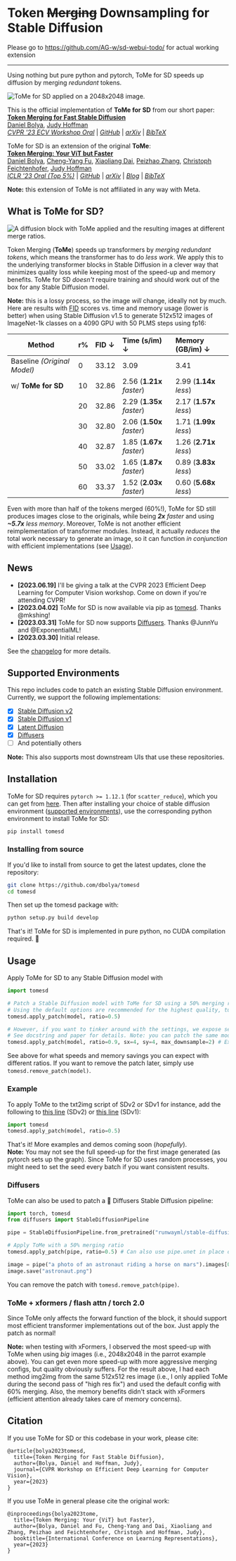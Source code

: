 # Token ~~Merging~~ Downsampling for Stable Diffusion


Please go to https://github.com/AG-w/sd-webui-todo/ for actual working extension
    
    
    
----    
Using nothing but pure python and pytorch, ToMe for SD speeds up diffusion by merging _redundant_ tokens.

![ToMe for SD applied on a 2048x2048 image.](https://raw.githubusercontent.com/dbolya/tomesd/main/examples/assets/teaser.jpg)

This is the official implementation of **ToMe for SD** from our short paper:  
**[Token Merging for Fast Stable Diffusion](https://arxiv.org/abs/2303.17604)**  
[Daniel Bolya](https://dbolya.github.io), [Judy Hoffman](https://faculty.cc.gatech.edu/~judy/)  
_[CVPR '23 ECV Workshop Oral](https://sites.google.com/view/ecv23)_ | _[GitHub](https://github.com/dbolya/tomesd)_ | _[arXiv](https://arxiv.org/abs/2303.17604)_ | _[BibTeX](#citation)_

ToMe for SD is an extension of the original **ToMe**:  
**[Token Merging: Your ViT but Faster](https://arxiv.org/abs/2210.09461)**  
[Daniel Bolya](https://dbolya.github.io), 
[Cheng-Yang Fu](http://www.cs.unc.edu/~cyfu/),
[Xiaoliang Dai](https://sites.google.com/view/xiaoliangdai/),
[Peizhao Zhang](https://research.facebook.com/people/zhang-peizhao/),
[Christoph Feichtenhofer](https://feichtenhofer.github.io/),
[Judy Hoffman](https://faculty.cc.gatech.edu/~judy/)  
_[ICLR '23 Oral (Top 5%)](https://openreview.net/forum?id=JroZRaRw7Eu)_ | _[GitHub](https://github.com/facebookresearch/ToMe)_ | _[arXiv](https://arxiv.org/abs/2210.09461)_ | _[Blog](https://research.facebook.com/blog/2023/2/token-merging-your-vit-but-faster/)_ | _[BibTeX](https://github.com/facebookresearch/ToMe#citation)_

**Note:** this extension of ToMe is not affiliated in any way with Meta.


## What is ToMe for SD?
![A diffusion block with ToMe applied and the resulting images at different merge ratios.](https://raw.githubusercontent.com/dbolya/tomesd/main/examples/assets/method.jpg)

Token Merging (**ToMe**) speeds up transformers by _merging redundant tokens_, which means the transformer has to do _less work_. We apply this to the underlying transformer blocks in Stable Diffusion in a clever way that minimizes quality loss while keeping most of the speed-up and memory benefits. ToMe for SD _doesn't_ require training and should work out of the box for any Stable Diffusion model.

**Note:** this is a lossy process, so the image _will_ change, ideally not by much. Here are results with [FID](https://github.com/mseitzer/pytorch-fid) scores vs. time and memory usage (lower is better) when using Stable Diffusion v1.5 to generate 512x512 images of ImageNet-1k classes on a 4090 GPU with 50 PLMS steps using fp16:

| Method                      | r% | FID ↓  | Time (s/im) ↓            | Memory (GB/im) ↓        |
|-----------------------------|----|:------|:--------------------------|:------------------------|
| Baseline _(Original Model)_ | 0  | 33.12 | 3.09                      | 3.41                    |
| w/ **ToMe for SD**        | 10 | 32.86 | 2.56 (**1.21x** _faster_) | 2.99 (**1.14x** _less_) |
|                             | 20 | 32.86 | 2.29 (**1.35x** _faster_) | 2.17 (**1.57x** _less_) |
|                             | 30 | 32.80 | 2.06 (**1.50x** _faster_) | 1.71 (**1.99x** _less_) |
|                             | 40 | 32.87 | 1.85 (**1.67x** _faster_) | 1.26 (**2.71x** _less_) |
|                             | 50 | 33.02 | 1.65 (**1.87x** _faster_) | 0.89 (**3.83x** _less_) |
|                             | 60 | 33.37 | 1.52 (**2.03x** _faster_) | 0.60 (**5.68x** _less_) |

Even with more than half of the tokens merged (60%!), ToMe for SD still produces images close to the originals, while being _**2x** faster_ and using _**~5.7x** less memory_. Moreover, ToMe is not another efficient reimplementation of transformer modules. Instead, it actually _reduces_ the total work necessary to generate an image, so it can function _in conjunction_ with efficient implementations (see [Usage](#tome--xformers--flash-attn--torch-20)).

## News
 - **[2023.06.19]** I'll be giving a talk at the CVPR 2023 Efficient Deep Learning for Computer Vision workshop. Come on down if you're attending CVPR!
 - **[2023.04.02]** ToMe for SD is now available via pip as [tomesd](https://pypi.org/project/tomesd/). Thanks @mkshing!
 - **[2023.03.31]** ToMe for SD now supports [Diffusers](https://github.com/huggingface/diffusers). Thanks @JunnYu and @ExponentialML!
 - **[2023.03.30]** Initial release.

See the [changelog](CHANGELOG.md) for more details.


## Supported Environments

This repo includes code to patch an existing Stable Diffusion environment. Currently, we support the following implementations:
 - [x] [Stable Diffusion v2](https://github.com/Stability-AI/stablediffusion)
 - [x] [Stable Diffusion v1](https://github.com/runwayml/stable-diffusion)
 - [x] [Latent Diffusion](https://github.com/CompVis/latent-diffusion)
 - [x] [Diffusers](https://github.com/huggingface/diffusers)
 - [ ] And potentially others

**Note:** This also supports most downstream UIs that use these repositories.


## Installation

ToMe for SD requires ``pytorch >= 1.12.1`` (for `scatter_reduce`), which you can get from [here](https://pytorch.org/get-started/locally/). Then after installing your choice of stable diffusion environment ([supported environments](#supported-environments)), use the corresponding python environment to install ToMe for SD:

```bash
pip install tomesd
```

### Installing from source
If you'd like to install from source to get the latest updates, clone the repository:
```bash
git clone https://github.com/dbolya/tomesd
cd tomesd
```
Then set up the tomesd package with:
```bash
python setup.py build develop
```
That's it! ToMe for SD is implemented in pure python, no CUDA compilation required. 🙂


## Usage
Apply ToMe for SD to any Stable Diffusion model with
```py
import tomesd

# Patch a Stable Diffusion model with ToMe for SD using a 50% merging ratio.
# Using the default options are recommended for the highest quality, tune ratio to suit your needs.
tomesd.apply_patch(model, ratio=0.5)

# However, if you want to tinker around with the settings, we expose several options.
# See docstring and paper for details. Note: you can patch the same model multiple times.
tomesd.apply_patch(model, ratio=0.9, sx=4, sy=4, max_downsample=2) # Extreme merging, expect diminishing returns
```
See above for what speeds and memory savings you can expect with different ratios.
If you want to remove the patch later, simply use `tomesd.remove_patch(model)`.

### Example
To apply ToMe to the txt2img script of SDv2 or SDv1 for instance, add the following to [this line](https://github.com/Stability-AI/stablediffusion/blob/fc1488421a2761937b9d54784194157882cbc3b1/scripts/txt2img.py#L220) (SDv2) or [this line](https://github.com/runwayml/stable-diffusion/blob/08ab4d326c96854026c4eb3454cd3b02109ee982/scripts/txt2img.py#L241) (SDv1):
```py
import tomesd
tomesd.apply_patch(model, ratio=0.5)
```
That's it! More examples and demos coming soon (_hopefully_).  
**Note:** You may not see the full speed-up for the first image generated (as pytorch sets up the graph). Since ToMe for SD uses random processes, you might need to set the seed every batch if you want consistent results.

### Diffusers
ToMe can also be used to patch a 🤗 Diffusers Stable Diffusion pipeline:
```py
import torch, tomesd
from diffusers import StableDiffusionPipeline

pipe = StableDiffusionPipeline.from_pretrained("runwayml/stable-diffusion-v1-5", torch_dtype=torch.float16).to("cuda")

# Apply ToMe with a 50% merging ratio
tomesd.apply_patch(pipe, ratio=0.5) # Can also use pipe.unet in place of pipe here

image = pipe("a photo of an astronaut riding a horse on mars").images[0]
image.save("astronaut.png")
```
You can remove the patch with `tomesd.remove_patch(pipe)`.

### ToMe + xformers / flash attn / torch 2.0
Since ToMe only affects the forward function of the block, it should support most efficient transformer implementations out of the box. Just apply the patch as normal!

**Note:** when testing with xFormers, I observed the most speed-up with ToMe when using _big_ images (i.e., 2048x2048 in the parrot example above). You can get even more speed-up with more aggressive merging configs, but quality obviously suffers. For the result above, I had each method img2img from the same 512x512 res image (i.e., I only applied ToMe during the second pass of "high res fix") and used the default config with 60% merging. Also, the memory benefits didn't stack with xFormers (efficient attention already takes care of memory concerns).


## Citation

If you use ToMe for SD or this codebase in your work, please cite:
```
@article{bolya2023tomesd,
  title={Token Merging for Fast Stable Diffusion},
  author={Bolya, Daniel and Hoffman, Judy},
  journal={CVPR Workshop on Efficient Deep Learning for Computer Vision},
  year={2023}
}
```
If you use ToMe in general please cite the original work:
```
@inproceedings{bolya2023tome,
  title={Token Merging: Your {ViT} but Faster},
  author={Bolya, Daniel and Fu, Cheng-Yang and Dai, Xiaoliang and Zhang, Peizhao and Feichtenhofer, Christoph and Hoffman, Judy},
  booktitle={International Conference on Learning Representations},
  year={2023}
}
```
